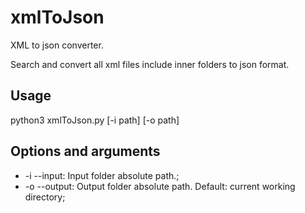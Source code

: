 # xmlToJson
XML to json converter.

Search and convert all xml files include inner folders to json format.

## Usage
python3 xmlToJson.py [-i path] [-o path]

## Options and arguments
* -i --input: Input folder absolute path.;
* -o --output: Output folder absolute path. Default: current working directory;
